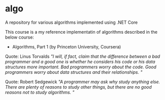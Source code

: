 # algo
A repository for various algorithms implemented using .NET Core

This course is a my reference implementatin of algorithms described in the below course:
- Algorithms, Part 1  (by Princeton University, Coursera)

Quote: Linus Torvalds
	*"I will, if fact, claim that the difference between a bad programmer and a good one is whether he considers his code or his data structures more important. 
	Bad programmers worry about the code. Good programmers worry about data structures and their relationships. "* 

Quote: Robert Sedgewick
	*"A programmer may ask why study anything else.
	There are plenty of reasons to study other things, but there are no good reasons not to study algorithms. "* 